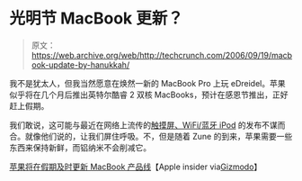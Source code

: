 # 光明节 MacBook 更新？

> 原文：<https://web.archive.org/web/http://techcrunch.com/2006/09/19/macbook-update-by-hanukkah/>

我不是犹太人，但我当然愿意在焕然一新的 MacBook Pro 上玩 eDreidel。苹果似乎将在几个月后推出英特尔酷睿 2 双核 MacBooks，预计在感恩节推出，正好赶上假期。

我们敢说，这可能与最近在网络上流传的[触摸屏、WiFi/蓝牙 iPod](https://web.archive.org/web/20140321004251/http://crunchgear.com/2006/09/18/ipod/) 的发布不谋而合。就像他们说的，让我们屏住呼吸。不，但是随着 Zune 的到来，苹果需要一些东西来保持新鲜，而铝纳米不会削减它。

[苹果将在假期及时更新 MacBook 产品线](https://web.archive.org/web/20140321004251/http://www.appleinsider.com/article.php?id=2060)【Apple insider via[Gizmodo](https://web.archive.org/web/20140321004251/http://gizmodo.com/gadgets/laptops/apple-to-release-updated-macbooks-before-christmas-201567.php)】